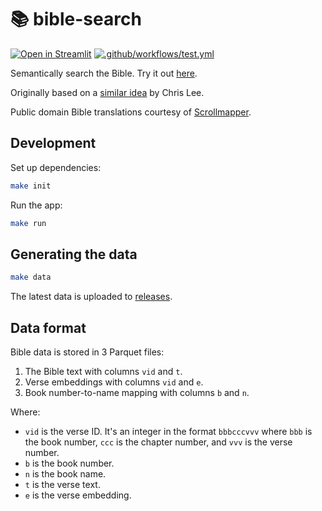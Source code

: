 # :books: bible-search

[![Open in Streamlit](https://static.streamlit.io/badges/streamlit_badge_black_white.svg)](https://hoffa-bible-search-app-1uj1m3.streamlitapp.com)
[![.github/workflows/test.yml](https://github.com/hoffa/bible-search/actions/workflows/test.yml/badge.svg)](https://github.com/hoffa/bible-search/actions/workflows/test.yml)

Semantically search the Bible. Try it out [here](https://hoffa-bible-search-app-1uj1m3.streamlitapp.com).

Originally based on a [similar idea](https://github.com/chrislee973/bible-semantic-search) by Chris Lee.

Public domain Bible translations courtesy of [Scrollmapper](https://github.com/scrollmapper/bible_databases).

## Development

Set up dependencies:

```bash
make init
```

Run the app:

```bash
make run
```

## Generating the data

```bash
make data
```

The latest data is uploaded to [releases](https://github.com/hoffa/bible-search/releases).

## Data format

Bible data is stored in 3 Parquet files:

1. The Bible text with columns `vid` and `t`.
2. Verse embeddings with columns `vid` and `e`.
3. Book number-to-name mapping with columns `b` and `n`.

Where:

- `vid` is the verse ID. It's an integer in the format `bbbcccvvv` where `bbb` is the book number, `ccc` is the chapter number, and `vvv` is the verse number.
- `b` is the book number.
- `n` is the book name.
- `t` is the verse text.
- `e` is the verse embedding.
